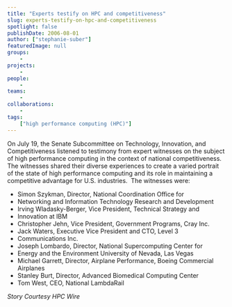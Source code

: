```yaml
---
title: "Experts testify on HPC and competitiveness"
slug: experts-testify-on-hpc-and-competitiveness
spotlight: false
publishDate: 2006-08-01
author: ["stephanie-suber"]
featuredImage: null
groups:
    - 
projects:
    - 
people:
    - 
teams: 
    - 
collaborations:
    - 
tags:
    ["high performance computing (HPC)"]
---
```

On July 19, the Senate Subcommittee on Technology, Innovation, and Competitiveness listened to testimony from expert witnesses on the subject of high performance computing in the context of national competitiveness. <!--more-->The witnesses shared their diverse experiences to create a varied portrait of the state of high performance computing and its role in maintaining a competitive advantage for U.S. industries.  The witnesses were:
<ul type="disc">
 	<li>Simon Szykman, Director, National Coordination Office for</li>
 	<li>Networking and Information Technology Research and Development</li>
 	<li>Irving Wladasky-Berger, Vice President, Technical Strategy and</li>
 	<li>Innovation at IBM</li>
 	<li>Christopher Jehn, Vice President, Government Programs, Cray Inc.</li>
 	<li>Jack Waters, Executive Vice President and CTO, Level 3</li>
 	<li>Communications Inc.</li>
 	<li>Joseph Lombardo, Director, National Supercomputing Center for</li>
 	<li>Energy and the Environment University of Nevada, Las Vegas</li>
 	<li>Michael Garrett, Director, Airplane Performance, Boeing Commercial Airplanes</li>
 	<li>Stanley Burt, Director, Advanced Biomedical Computing Center</li>
 	<li>Tom West, CEO, National LambdaRail</li>
</ul>
<em>Story Courtesy HPC Wire </em>
